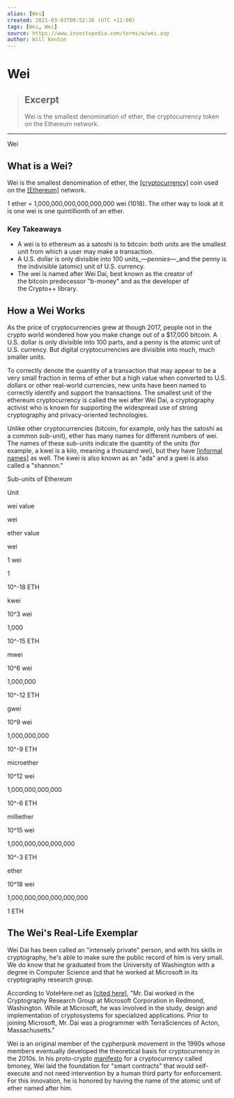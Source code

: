 ```yaml
---
alias: [Wei]
created: 2021-03-03T00:52:36 (UTC +11:00)
tags: [Wei, Wei]
source: https://www.investopedia.com/terms/w/wei.asp
author: Will Kenton
---
```


# Wei

> ## Excerpt
> Wei is the smallest denomination of ether, the cryptocurrency token on the Ethereum network.

---

Wei
## What is a Wei?

Wei is the smallest denomination of ether, the [[cryptocurrency]](https://www.investopedia.com/terms/c/cryptocurrency.asp) coin used on the [[Ethereum]](https://www.investopedia.com/terms/e/ethereum.asp) network.

1 ether = 1,000,000,000,000,000,000 wei (1018). The other way to look at it is one wei is one quintillionth of an ether.

### Key Takeaways

-   A wei is to ethereum as a satoshi is to bitcoin: both units are the smallest unit from which a user may make a transaction.
-   A U.S. dollar is only divisible into 100 units_—_pennies_—_and the penny is the indivisible (atomic) unit of U.S. currency.
-   The wei is named after Wei Dai, best known as the creator of the bitcoin predecessor "b-money" and as the developer of the Crypto++ library.

## How a Wei Works

As the price of cryptocurrencies grew at though 2017, people not in the crypto world wondered how you make change out of a $17,000 bitcoin. A U.S. dollar is only divisible into 100 parts, and a penny is the atomic unit of U.S. currency. But digital cryptocurrencies are divisible into much, much smaller units.

To correctly denote the quantity of a transaction that may appear to be a very small fraction in terms of ether but a high value when converted to U.S. dollars or other real-world currencies, new units have been named to correctly identify and support the transactions. The smallest unit of the ethereum cryptocurrency is called the wei after Wei Dai, a cryptography activist who is known for supporting the widespread use of strong cryptography and privacy-oriented technologies.

Unlike other cryptocurrencies (bitcoin, for example, only has the satoshi as a common sub-unit), ether has many names for different numbers of wei. The names of these sub-units indicate the quantity of the units (for example, a kwei is a kilo, meaning a thousand wei), but they have [[informal names]](https://ethereum.stackexchange.com/questions/253/the-ether-denominations-are-called-finney-szabo-and-wei-what-who-are-these-na) as well. The kwei is also known as an "ada" and a gwei is also called a "shannon."

Sub-units of Ethereum

Unit

wei value

wei

ether value

wei

1 wei

1

10^-18 ETH

kwei

10^3 wei

1,000

10^-15 ETH

mwei

10^6 wei

1,000,000

10^-12 ETH

gwei

10^9 wei

1,000,000,000

10^-9 ETH

microether

10^12 wei

1,000,000,000,000

10^-6 ETH

milliether

10^15 wei

1,000,000,000,000,000

10^-3 ETH

ether

10^18 wei

1,000,000,000,000,000,000

1 ETH

## The Wei's Real-Life Exemplar

Wei Dai has been called an "intensely private" person, and with his skills in cryptography, he's able to make sure the public record of him is very small. We do know that he graduated from the University of Washington with a degree in Computer Science and that he worked at Microsoft in its cryptography research group.

According to VoteHere.net as [[cited here]](https://en.bitcoinwiki.org/wiki/Wei_Dai), "Mr. Dai worked in the Cryptography Research Group at Microsoft Corporation in Redmond, Washington. While at Microsoft, he was involved in the study, design and implementation of cryptosystems for specialized applications. Prior to joining Microsoft, Mr. Dai was a programmer with TerraSciences of Acton, Massachusetts."

Wei is an original member of the cypherpunk movement in the 1990s whose members eventually developed the theoretical basis for cryptocurrency in the 2010s. In his proto-crypto [manifesto](http://www.weidai.com/bmoney.txt) for a cryptocurrency called bmoney, Wei laid the foundation for "smart contracts" that would self-execute and not need intervention by a human third party for enforcement. For this innovation, he is honored by having the name of the atomic unit of ether named after him.
